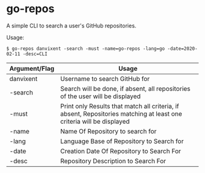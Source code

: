 # go-repos

A simple CLI to search a user's GitHub repositories.

Usage:  

    $ go-repos danvixent -search -must -name=go-repos -lang=go -date=2020-02-11 -desc=CLI

| Argument/Flag | Usage                                                                                                                |
|---------------|----------------------------------------------------------------------------------------------------------------------|
| danvixent     | Username to search GitHub for                                                                                        |
| -search       | Search will be done, if absent, all repositories of the user will be displayed                                       |
| -must         | Print only Results that match all criteria, if absent, Repositories matching at least one criteria will be displayed |
| -name         | Name Of Repository to search for                                                                                     |
| -lang         | Language Base of Repository to Search for                                                                            |
| -date         | Creation Date Of Repository to Search For                                                                            |
| -desc         | Repository Description to Search For                                                                                 |
